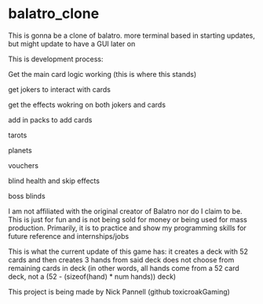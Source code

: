 # balatro_clone
This is gonna be a clone of balatro. more terminal based in starting updates, but might update to have a GUI later on

This is development process:

Get the main card logic working (this is where this stands)

get jokers to interact with cards

get the effects wokring on both jokers and cards

add in packs to add cards

tarots

planets

vouchers

blind health and skip effects

boss blinds

I am not affiliated with the original creator of Balatro nor do I
claim to be. This is just for fun and is not being sold for money
or being used for mass production. Primarily, it is to practice
and show my programming skills for future reference and internships/jobs

This is what the current update of this game has:
it creates a deck with 52 cards and then creates 3 hands from said deck
does not choose from remaining cards in deck (in other words, all hands
come from a 52 card deck, not a (52 - (sizeof(hand) * num hands)) deck)

This project is being made by Nick Pannell (github toxicroakGaming)